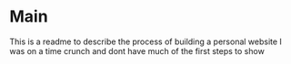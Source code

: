 # Main
This is a readme to describe the process of building a personal website
I was on a time crunch and dont have much of the first steps to show

